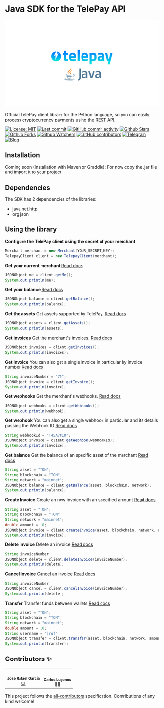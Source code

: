 # Java SDK for the TelePay API

![TelePay Python](https://github.com/TelePay-cash/telepay-java/blob/main/docs/cover.png?raw=true)

Official TelePay client library for the Python language, so you can easily process cryptocurrency payments using the REST API.

[![License: MIT](https://img.shields.io/badge/License-MIT-green.svg)](https://opensource.org/licenses/MIT)
[![Last commit](https://img.shields.io/github/last-commit/telepay-cash/telepay-java.svg?style=flat-square)](https://github.com/telepay-cash/telepay-java/commits)
[![GitHub commit activity](https://img.shields.io/github/commit-activity/m/telepay-cash/telepay-java?style=flat-square)](https://github.com/telepay-cash/telepay-java/commits)
[![Github Stars](https://img.shields.io/github/stars/telepay-cash/telepay-java?style=flat-square&logo=github&)](https://github.com/telepay-cash/telepay-java/stargazers)
[![Github Forks](https://img.shields.io/github/forks/telepay-cash/telepay-java?style=flat-square&logo=github)](https://github.com/telepay-cash/telepay-php/network/members)
[![Github Watchers](https://img.shields.io/github/watchers/telepay-cash/telepay-java?style=flat-square&logo=github)](https://github.com/telepay-cash/telepay-java)
[![GitHub contributors](https://img.shields.io/github/contributors/telepay-cash/telepay-java?label=code%20contributors&style=flat-square)](https://github.com/telepay-cash/telepay-php/graphs/contributors)
[![Telegram](https://img.shields.io/badge/Telegram-2CA5E0?style=flat-squeare&logo=telegram&logoColor=white)](https://t.me/TelePayCash)
[![Blog](https://img.shields.io/badge/RSS-FFA500?style=flat-square&logo=rss&logoColor=white)](https://blog.telepay.cash)

## Installation

Coming soon (Installation with Maven or Graddle):
For now copy the .jar file and import it to your project

## Dependencies
The SDK has 2 dependencies of the libraries:
- java.net.http
- org.json

## Using the library

**Configure the TelePay client using the secret of your merchant**
```java
Merchant merchant = new Merchant(YOUR_SECRET_KEY);
TelepayClient client = new TelepayClient(merchant);
```

**Get your current merchant** [Read docs](https://telepay.readme.io/reference/getme)
```java
JSONObject me = client.getMe();
System.out.println(me);
```

**Get your balance** [Read docs](https://telepay.readme.io/reference/getbalance)
```java
JSONObject balance = client.getBalance();
System.out.println(balance);
```

**Get the assets**
Get assets supported by TelePay. [Read docs](https://telepay.readme.io/reference/getassets)
```java
JSONObject assets = client.getAssets();
System.out.println(assets);
```

**Get invoices**
Get the merchant's invoices. [Read docs](https://telepay.readme.io/reference/getinvoices)
```java
JSONObject invoices = client.getInvoices();
System.out.println(invoices);
```

**Get invoice**
You can also get a single invoice in particular by invoice number [Read docs](https://telepay.readme.io/reference/getWebhooks)
```java
String invoiceNumber = "75";
JSONObject invoice = client.getInvoice();
System.out.println(invoice);
```

**Get webhooks**
Get the merchant's webhooks. [Read docs](https://telepay.readme.io/reference/getinvoices)
```java
JSONObject webhooks = client.getWebhooks();
System.out.println(webhook);
```

**Get webhook**
You can also get a single webhook in particular and its details passing the Webhook ID [Read docs](https://telepay.readme.io/reference/getWebhook)
```java
String webhookId = "T45A7810";
JSONObject invoice = client.getWebhook(webhookId);
System.out.println(invoice);
```

**Get balance**
Get the balance of an specific asset of the merchant [Read docs](https://telepay.readme.io/reference/getBalance)
```java
String asset = "TON";
String blockchain = "TON";
String network = "mainnet";
JSONObject balance = client.getBalance(asset, blockchain, network);
System.out.println(balance);
```

**Create Invoice**
Create an new invoice with an specified amount [Read docs](https://telepay.readme.io/reference/createInvoice)
```java
String asset = "TON";
String blockchain = "TON";
String network = "mainnet";
double amount = 10;
JSONObject invoice = client.createInvoice(asset, blockchain, network, amount);
System.out.println(invoice);
```

**Delete Invoice**
Delete an invoice [Read docs](https://telepay.readme.io/reference/deleteInvoice)
```java
String invoiceNumber
JSONObject delete = client.deleteInvoice(invoiceNumber);
System.out.println(delete);
```

**Cancel Invoice**
Cancel an invoice [Read docs](https://telepay.readme.io/reference/cancelInvoice)
```java
String invoiceNumber
JSONObject cancel = client.cancelInvoice(invoiceNumber);
System.out.println(delete);
```

**Transfer**
Transfer funds between wallets [Read docs](https://telepay.readme.io/reference/transfer)
```java
String asset = "TON";
String blockchain = "TON";
String network = "mainnet";
double amount = 10;
String username = "jrgf"
JSONObject transfer = client.transfer(asset, blockchain, network, amount, transfer);
System.out.println(transfer);
```

## Contributors ✨
<!-- ALL-CONTRIBUTORS-LIST:START - Do not remove or modify this section -->
<!-- prettier-ignore-start -->
<!-- markdownlint-disable -->
<table>
  <tr>
    <td align="center"><a href="https://www.linkedin.com/in/josé-r-garcía-88a793221/"><img src="https://avatars.githubusercontent.com/jrgf" width="100px;" alt=""/><br /><sub><b>José Rafael García</b></sub></a><br /><a href="https://github.com/TelePay-cash/telepay-php/commits?author=jrgf" title="Code">💻</a></td>
    <td align="center"><a href="https://carloslugones.com"><img src="https://avatars.githubusercontent.com/u/18733370?v=4?s=100" width="100px;" alt=""/><br /><sub><b>Carlos Lugones</b></sub></a><br /><a href="https://github.com/telepay-cash/telepay-node/commits?author=CarlosLugones" title="Mentoring">🧑‍🏫</a></td>
  </tr>
</table>
<!-- markdownlint-restore -->
<!-- prettier-ignore-end -->

<!-- ALL-CONTRIBUTORS-LIST:END -->

This project follows the [all-contributors](https://github.com/all-contributors/all-contributors) specification. Contributions of any kind welcome!
